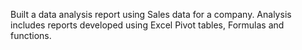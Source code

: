 Built a data analysis report using Sales data for a company. Analysis includes reports developed using Excel Pivot tables, Formulas and functions.

